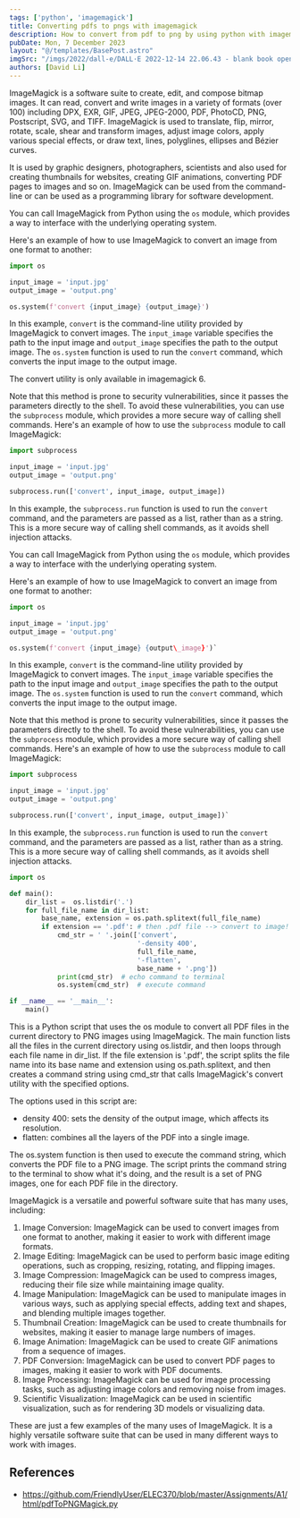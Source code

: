 ```yaml
---
tags: ['python', 'imagemagick']
title: Converting pdfs to pngs with imagemagick
description: How to convert from pdf to png by using python with imagemagick.
pubDate: Mon, 7 December 2023
layout: "@/templates/BasePost.astro"
imgSrc: "/imgs/2022/dall-e/DALL·E 2022-12-14 22.06.43 - blank book open on the coffee table.png"
authors: [David Li]
---
```

ImageMagick is a software suite to create, edit, and compose bitmap images. It can read, convert and write images in a variety of formats (over 100) including DPX, EXR, GIF, JPEG, JPEG-2000, PDF, PhotoCD, PNG, Postscript, SVG, and TIFF. ImageMagick is used to translate, flip, mirror, rotate, scale, shear and transform images, adjust image colors, apply various special effects, or draw text, lines, polyglines, ellipses and Bézier curves.

It is used by graphic designers, photographers, scientists and also used for creating thumbnails for websites, creating GIF animations, converting PDF pages to images and so on. ImageMagick can be used from the command-line or can be used as a programming library for software development.


You can call ImageMagick from Python using the `os` module, which provides a way to interface with the underlying operating system.

Here's an example of how to use ImageMagick to convert an image from one format to another:


```python
import os

input_image = 'input.jpg'
output_image = 'output.png'

os.system(f'convert {input_image} {output_image}')
```
In this example, `convert` is the command-line utility provided by ImageMagick to convert images. The `input_image` variable specifies the path to the input image and `output_image` specifies the path to the output image. The `os.system` function is used to run the `convert` command, which converts the input image to the output image.

The convert utility is only available in imagemagick 6.

Note that this method is prone to security vulnerabilities, since it passes the parameters directly to the shell. To avoid these vulnerabilities, you can use the `subprocess` module, which provides a more secure way of calling shell commands. Here's an example of how to use the `subprocess` module to call ImageMagick:


```python
import subprocess

input_image = 'input.jpg'
output_image = 'output.png'

subprocess.run(['convert', input_image, output_image])
```
In this example, the `subprocess.run` function is used to run the `convert` command, and the parameters are passed as a list, rather than as a string. This is a more secure way of calling shell commands, as it avoids shell injection attacks.


You can call ImageMagick from Python using the `os` module, which provides a way to interface with the underlying operating system.

Here's an example of how to use ImageMagick to convert an image from one format to another:


```python
import os

input_image = 'input.jpg'
output_image = 'output.png'

os.system(f'convert {input_image} {output\_image}')`
```
In this example, `convert` is the command-line utility provided by ImageMagick to convert images. The `input_image` variable specifies the path to the input image and `output_image` specifies the path to the output image. The `os.system` function is used to run the `convert` command, which converts the input image to the output image.

Note that this method is prone to security vulnerabilities, since it passes the parameters directly to the shell. To avoid these vulnerabilities, you can use the `subprocess` module, which provides a more secure way of calling shell commands. Here's an example of how to use the `subprocess` module to call ImageMagick:


```python
import subprocess

input_image = 'input.jpg'
output_image = 'output.png'

subprocess.run(['convert', input_image, output_image])`
```
In this example, the `subprocess.run` function is used to run the `convert` command, and the parameters are passed as a list, rather than as a string. This is a more secure way of calling shell commands, as it avoids shell injection attacks.


```python
import os

def main():
    dir_list =  os.listdir('.')
    for full_file_name in dir_list:
        base_name, extension = os.path.splitext(full_file_name)
        if extension == '.pdf': # then .pdf file --> convert to image!
            cmd_str = ' '.join(['convert',
                                '-density 400',
                                full_file_name,
                                '-flatten',
                                base_name + '.png'])
            print(cmd_str)  # echo command to terminal
            os.system(cmd_str)  # execute command

if __name__ == '__main__':
    main()
```

This is a Python script that uses the os module to convert all PDF files in the current directory to PNG images using ImageMagick. The main function lists all the files in the current directory using os.listdir, and then loops through each file name in dir_list. If the file extension is '.pdf', the script splits the file name into its base name and extension using os.path.splitext, and then creates a command string using cmd_str that calls ImageMagick's convert utility with the specified options.

The options used in this script are:

- density 400: sets the density of the output image, which affects its resolution.
- flatten: combines all the layers of the PDF into a single image.

The os.system function is then used to execute the command string, which converts the PDF file to a PNG image. The script prints the command string to the terminal to show what it's doing, and the result is a set of PNG images, one for each PDF file in the directory.

ImageMagick is a versatile and powerful software suite that has many uses, including:

1. Image Conversion: ImageMagick can be used to convert images from one format to another, making it easier to work with different image formats.
2. Image Editing: ImageMagick can be used to perform basic image editing operations, such as cropping, resizing, rotating, and flipping images.
3. Image Compression: ImageMagick can be used to compress images, reducing their file size while maintaining image quality.
4. Image Manipulation: ImageMagick can be used to manipulate images in various ways, such as applying special effects, adding text and shapes, and blending multiple images together.
5. Thumbnail Creation: ImageMagick can be used to create thumbnails for websites, making it easier to manage large numbers of images.
6. Image Animation: ImageMagick can be used to create GIF animations from a sequence of images.
7. PDF Conversion: ImageMagick can be used to convert PDF pages to images, making it easier to work with PDF documents.
8. Image Processing: ImageMagick can be used for image processing tasks, such as adjusting image colors and removing noise from images.
9. Scientific Visualization: ImageMagick can be used in scientific visualization, such as for rendering 3D models or visualizing data.

These are just a few examples of the many uses of ImageMagick. It is a highly versatile software suite that can be used in many different ways to work with images.


## References
- https://github.com/FriendlyUser/ELEC370/blob/master/Assignments/A1/html/pdfToPNGMagick.py
